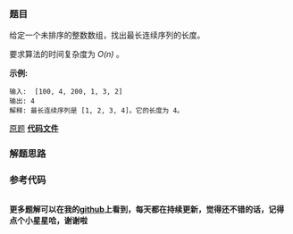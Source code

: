 ### 题目
给定一个未排序的整数数组，找出最长连续序列的长度。

要求算法的时间复杂度为  _O(n)_ 。

**示例:**

    
    
    输入:  [100, 4, 200, 1, 3, 2]
    输出: 4
    解释: 最长连续序列是 [1, 2, 3, 4]。它的长度为 4。

[原题](https://leetcode-cn.com/problems/longest-consecutive-sequence/)    **[代码文件]()**


### 解题思路




### 参考代码

```go


```




**更多题解可以在我的[github](https://github.com/LZH139/leetcode_Go)上看到，每天都在持续更新，觉得还不错的话，记得点个小星星哈，谢谢啦**
